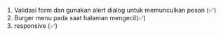 1. Validasi form dan gunakan alert dialog untuk memunculkan pesan (✅)
2. Burger menu pada saat halaman mengecil(✅)
3. responsive (✅)
